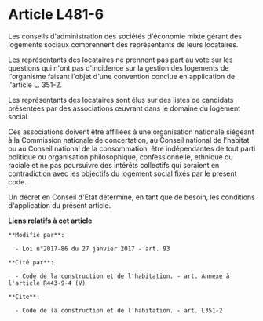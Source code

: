 # Article L481-6

Les conseils d'administration des sociétés d'économie mixte gérant des logements sociaux comprennent des représentants de
leurs locataires. 

Les représentants des locataires ne prennent pas part au vote sur les questions qui n'ont pas d'incidence sur la gestion des
logements de l'organisme faisant l'objet d'une convention conclue en application de l'article L. 351-2. 

Les représentants des locataires sont élus sur des listes de candidats présentées par des associations œuvrant dans le
domaine du logement social. 

Ces associations doivent être affiliées à une organisation nationale siégeant à la Commission nationale de concertation, au
Conseil national de l'habitat ou au Conseil national de la consommation, être indépendantes de tout parti politique ou
organisation philosophique, confessionnelle, ethnique ou raciale et ne pas poursuivre des intérêts collectifs qui seraient en
contradiction avec les objectifs du logement social fixés par le présent code. 

Un décret en Conseil d'Etat détermine, en tant que de besoin, les conditions d'application du présent article.

**Liens relatifs à cet article**

	**Modifié par**:

	  - Loi n°2017-86 du 27 janvier 2017 - art. 93

	**Cité par**:

	  - Code de la construction et de l'habitation. - art. Annexe à l'article R443-9-4 (V)

	**Cite**:

	  - Code de la construction et de l'habitation. - art. L351-2
